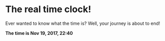 # The real time clock!

Ever wanted to know what the time is? Well, your journey is about to end!

**The time is Nov 19, 2017, 22:40**